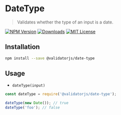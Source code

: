 # DateType

> Validates whether the type of an input is a date.

[![NPM Version](https://img.shields.io/npm/v/@validatorjs/date-type.svg)](https://www.npmjs.com/package/@validatorjs/date-type)
[![Downloads](https://img.shields.io/npm/dt/@validatorjs/date-type.svg)](https://www.npmjs.com/package/@validatorjs/date-type)
[![MIT License](https://img.shields.io/npm/l/@validatorjs/date-type.svg)](../../LICENSE)

## Installation

```bash
npm install --save @validatorjs/date-type
```

## Usage

- `dateType(input)`

```js
const dateType = require('@validatorjs/date-type');

dateType(new Date()); // true
dateType('foo'); // false
```
